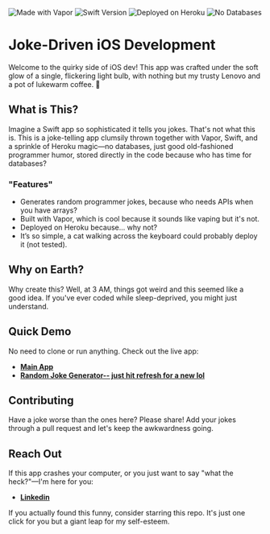 ![Made with Vapor](https://img.shields.io/badge/Made_with-Vapor-blueviolet.svg)
![Swift Version](https://img.shields.io/badge/Swift-5.3-orange.svg)
![Deployed on Heroku](https://img.shields.io/badge/Deployed_on-Heroku-purple.svg)
![No Databases](https://img.shields.io/badge/No_Databases-just_quick_garbage-lightgrey.svg)


# Joke-Driven iOS Development

Welcome to the quirky side of iOS dev! This app was crafted under the soft glow of a single, flickering light bulb, with nothing but my trusty Lenovo and a pot of lukewarm coffee. 🌟

## What is This?
Imagine a Swift app so sophisticated it tells you jokes. That's not what this is. This is a joke-telling app clumsily thrown together with Vapor, Swift, and a sprinkle of Heroku magic—no databases, just good old-fashioned programmer humor, stored directly in the code because who has time for databases?

### "Features"
- Generates random programmer jokes, because who needs APIs when you have arrays?
- Built with Vapor, which is cool because it sounds like vaping but it's not.
- Deployed on Heroku because... why not?
- It’s so simple, a cat walking across the keyboard could probably deploy it (not tested).

## Why on Earth?
Why create this? Well, at 3 AM, things got weird and this seemed like a good idea. If you've ever coded while sleep-deprived, you might just understand.

## Quick Demo
No need to clone or run anything. Check out the live app:
- **[Main App](https://my-vapor-app-108a400d887a.herokuapp.com/)**
- **[Random Joke Generator-- just hit refresh for a new lol](https://my-vapor-app-108a400d887a.herokuapp.com/joke)**

## Contributing
Have a joke worse than the ones here? Please share! Add your jokes through a pull request and let's keep the awkwardness going.

## Reach Out
If this app crashes your computer, or you just want to say "what the heck?"—I'm here for you:

- **[Linkedin](https://www.linkedin.com/in/elise-marie-veskioja-9b2769312/)**

If you actually found this funny, consider starring this repo. It's just one click for you but a giant leap for my self-esteem.
